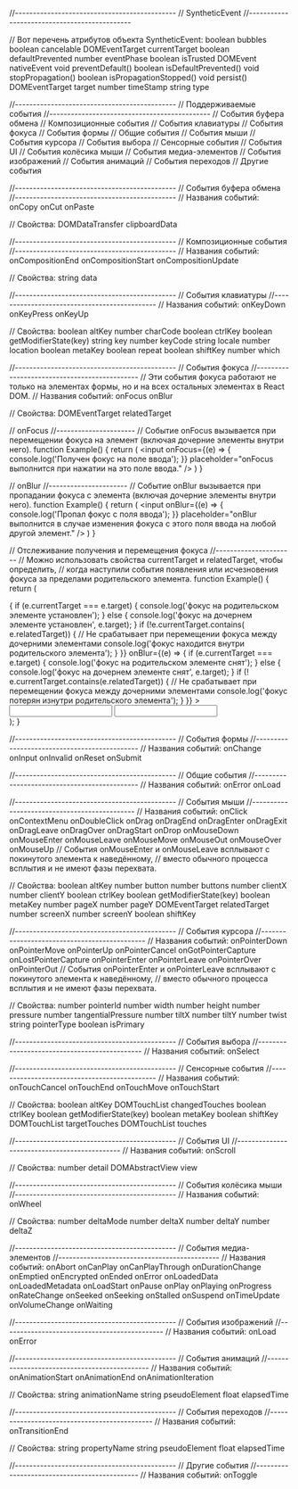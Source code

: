 //--------------------------------------------- // SyntheticEvent //---------------------------------------------

// Вот перечень атрибутов объекта SyntheticEvent:
boolean bubbles boolean cancelable DOMEventTarget currentTarget boolean defaultPrevented number eventPhase boolean
isTrusted DOMEvent nativeEvent void preventDefault()
boolean isDefaultPrevented()
void stopPropagation()
boolean isPropagationStopped()
void persist()
DOMEventTarget target number timeStamp string type

//--------------------------------------------- // Поддерживаемые события
//--------------------------------------------- // События буфера обмена // Композиционные события // События клавиатуры
// События фокуса // События формы // Общие события // События мыши // События курсора // События выбора // Сенсорные
события // События UI // События колёсика мыши // События медиа-элементов // События изображений // События анимаций //
События переходов // Другие события

//--------------------------------------------- // События буфера обмена //---------------------------------------------
// Названия событий:
onCopy onCut onPaste

// Свойства:
DOMDataTransfer clipboardData

//--------------------------------------------- // Композиционные события
//--------------------------------------------- // Названия событий:
onCompositionEnd onCompositionStart onCompositionUpdate

// Свойства:
string data

//--------------------------------------------- // События клавиатуры //--------------------------------------------- //
Названия событий:
onKeyDown onKeyPress onKeyUp

// Свойства:
boolean altKey number charCode boolean ctrlKey boolean getModifierState(key)
string key number keyCode string locale number location boolean metaKey boolean repeat boolean shiftKey number which

//--------------------------------------------- // События фокуса //--------------------------------------------- // Эти
события фокуса работают не только на элементах формы, но и на всех остальных элементах в React DOM. // Названия событий:
onFocus onBlur

// Свойства:
DOMEventTarget relatedTarget

// onFocus //---------------------- // Событие onFocus вызывается при перемещении фокуса на элемент (включая дочерние
элементы внутри него). function Example() { return (
<input onFocus={(e) => { console.log('Получен фокус на поле ввода'); }} placeholder="onFocus выполнится при нажатии на
это поле ввода."
/>
)
}

// onBlur //---------------------- // Событие onBlur вызывается при пропадании фокуса с элемента (включая дочерние
элементы внутри него). function Example() { return (
<input onBlur={(e) => { console.log('Пропал фокус с поля ввода'); }} placeholder="onBlur выполнится в случае изменения
фокуса с этого поля ввода на любой другой элемент."
/>
)
}

// Отслеживание получения и перемещения фокуса //---------------------- // Можно использовать свойства currentTarget и
relatedTarget, чтобы определить, // когда наступили события появления или исчезновения фокуса за пределами родительского
элемента. function Example() { return (
<div tabIndex={1} onFocus={(e) => { if (e.currentTarget === e.target) { console.log('фокус на родительском элементе
установлен'); } else { console.log('фокус на дочернем элементе установлен', e.target); } if (!e.currentTarget.contains(
e.relatedTarget)) { // Не срабатывает при перемещении фокуса между дочерними элементами console.log('фокус находится
внутри родительского элемента'); } }} onBlur={(e) => { if (e.currentTarget === e.target) { console.log('фокус на
родительском элементе снят'); } else { console.log('фокус на дочернем элементе снят', e.target); } if (!
e.currentTarget.contains(e.relatedTarget)) { // Не срабатывает при перемещении фокуса между дочерними элементами
console.log('фокус потерян изнутри родительского элемента'); } }}
>
<input id="1" />
<input id="2" />
</div>
); }

//--------------------------------------------- // События формы //--------------------------------------------- //
Названия событий:
onChange onInput onInvalid onReset onSubmit

//--------------------------------------------- // Общие события //--------------------------------------------- //
Названия событий:
onError onLoad

//--------------------------------------------- // События мыши //--------------------------------------------- //
Названия событий:
onClick onContextMenu onDoubleClick onDrag onDragEnd onDragEnter onDragExit onDragLeave onDragOver onDragStart onDrop
onMouseDown onMouseEnter onMouseLeave onMouseMove onMouseOut onMouseOver onMouseUp // События onMouseEnter и
onMouseLeave всплывают с покинутого элемента к наведённому, // вместо обычного процесса всплытия и не имеют фазы
перехвата.

// Свойства:
boolean altKey number button number buttons number clientX number clientY boolean ctrlKey boolean getModifierState(key)
boolean metaKey number pageX number pageY DOMEventTarget relatedTarget number screenX number screenY boolean shiftKey

//--------------------------------------------- // События курсора //--------------------------------------------- //
Названия событий:
onPointerDown onPointerMove onPointerUp onPointerCancel onGotPointerCapture onLostPointerCapture onPointerEnter
onPointerLeave onPointerOver onPointerOut // События onPointerEnter и onPointerLeave всплывают с покинутого элемента к
наведённому, // вместо обычного процесса всплытия и не имеют фазы перехвата.

// Свойства:
number pointerId number width number height number pressure number tangentialPressure number tiltX number tiltY number
twist string pointerType boolean isPrimary

//--------------------------------------------- // События выбора //--------------------------------------------- //
Названия событий:
onSelect

//--------------------------------------------- // Сенсорные события //--------------------------------------------- //
Названия событий:
onTouchCancel onTouchEnd onTouchMove onTouchStart

// Свойства:
boolean altKey DOMTouchList changedTouches boolean ctrlKey boolean getModifierState(key)
boolean metaKey boolean shiftKey DOMTouchList targetTouches DOMTouchList touches

//--------------------------------------------- // События UI //--------------------------------------------- //
Названия событий:
onScroll

// Свойства:
number detail DOMAbstractView view

//--------------------------------------------- // События колёсика мыши //---------------------------------------------
// Названия событий:
onWheel

// Свойства:
number deltaMode number deltaX number deltaY number deltaZ

//--------------------------------------------- // События медиа-элементов
//--------------------------------------------- // Названия событий:
onAbort onCanPlay onCanPlayThrough onDurationChange onEmptied onEncrypted onEnded onError onLoadedData onLoadedMetadata
onLoadStart onPause onPlay onPlaying onProgress onRateChange onSeeked onSeeking onStalled onSuspend onTimeUpdate
onVolumeChange onWaiting

//--------------------------------------------- // События изображений //---------------------------------------------
// Названия событий:
onLoad onError

//--------------------------------------------- // События анимаций //--------------------------------------------- //
Названия событий:
onAnimationStart onAnimationEnd onAnimationIteration

// Свойства:
string animationName string pseudoElement float elapsedTime

//--------------------------------------------- // События переходов //--------------------------------------------- //
Названия событий:
onTransitionEnd

// Свойства:
string propertyName string pseudoElement float elapsedTime

//--------------------------------------------- // Другие события //--------------------------------------------- //
Названия событий:
onToggle



